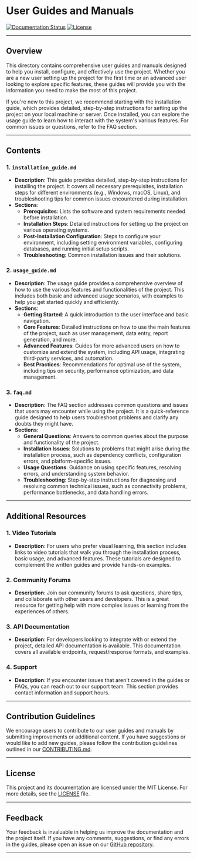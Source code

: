 # User Guides and Manuals

[![Documentation Status](https://img.shields.io/badge/Documentation-Complete-brightgreen.svg)](https://github.com/your-org/your-repo-name/docs/user-guide)
[![License](https://img.shields.io/github/license/your-org/your-repo-name)](https://github.com/your-org/your-repo-name/blob/main/LICENSE)

---

## Overview

This directory contains comprehensive user guides and manuals designed to help you install, configure, and effectively use the project. Whether you are a new user setting up the project for the first time or an advanced user looking to explore specific features, these guides will provide you with the information you need to make the most of this project.

If you're new to this project, we recommend starting with the installation guide, which provides detailed, step-by-step instructions for setting up the project on your local machine or server. Once installed, you can explore the usage guide to learn how to interact with the system's various features. For common issues or questions, refer to the FAQ section.

---

## Contents

### 1. **`installation_guide.md`**
   - **Description**: This guide provides detailed, step-by-step instructions for installing the project. It covers all necessary prerequisites, installation steps for different environments (e.g., Windows, macOS, Linux), and troubleshooting tips for common issues encountered during installation.
   - **Sections**:
     - **Prerequisites**: Lists the software and system requirements needed before installation.
     - **Installation Steps**: Detailed instructions for setting up the project on various operating systems.
     - **Post-Installation Configuration**: Steps to configure your environment, including setting environment variables, configuring databases, and running initial setup scripts.
     - **Troubleshooting**: Common installation issues and their solutions.

### 2. **`usage_guide.md`**
   - **Description**: The usage guide provides a comprehensive overview of how to use the various features and functionalities of the project. This includes both basic and advanced usage scenarios, with examples to help you get started quickly and efficiently.
   - **Sections**:
     - **Getting Started**: A quick introduction to the user interface and basic navigation.
     - **Core Features**: Detailed instructions on how to use the main features of the project, such as user management, data entry, report generation, and more.
     - **Advanced Features**: Guides for more advanced users on how to customize and extend the system, including API usage, integrating third-party services, and automation.
     - **Best Practices**: Recommendations for optimal use of the system, including tips on security, performance optimization, and data management.

### 3. **`faq.md`**
   - **Description**: The FAQ section addresses common questions and issues that users may encounter while using the project. It is a quick-reference guide designed to help users troubleshoot problems and clarify any doubts they might have.
   - **Sections**:
     - **General Questions**: Answers to common queries about the purpose and functionality of the project.
     - **Installation Issues**: Solutions to problems that might arise during the installation process, such as dependency conflicts, configuration errors, and platform-specific issues.
     - **Usage Questions**: Guidance on using specific features, resolving errors, and understanding system behavior.
     - **Troubleshooting**: Step-by-step instructions for diagnosing and resolving common technical issues, such as connectivity problems, performance bottlenecks, and data handling errors.

---

## Additional Resources

### 1. **Video Tutorials**
   - **Description**: For users who prefer visual learning, this section includes links to video tutorials that walk you through the installation process, basic usage, and advanced features. These tutorials are designed to complement the written guides and provide hands-on examples.

### 2. **Community Forums**
   - **Description**: Join our community forums to ask questions, share tips, and collaborate with other users and developers. This is a great resource for getting help with more complex issues or learning from the experiences of others.

### 3. **API Documentation**
   - **Description**: For developers looking to integrate with or extend the project, detailed API documentation is available. This documentation covers all available endpoints, request/response formats, and examples.

### 4. **Support**
   - **Description**: If you encounter issues that aren't covered in the guides or FAQs, you can reach out to our support team. This section provides contact information and support hours.

---

## Contribution Guidelines

We encourage users to contribute to our user guides and manuals by submitting improvements or additional content. If you have suggestions or would like to add new guides, please follow the contribution guidelines outlined in our [CONTRIBUTING.md](https://github.com/your-org/your-repo-name/blob/main/CONTRIBUTING.md).

---

## License

This project and its documentation are licensed under the MIT License. For more details, see the [LICENSE](https://github.com/your-org/your-repo-name/blob/main/LICENSE) file.

---

## Feedback

Your feedback is invaluable in helping us improve the documentation and the project itself. If you have any comments, suggestions, or find any errors in the guides, please open an issue on our [GitHub repository](https://github.com/your-org/your-repo-name/issues).

---

